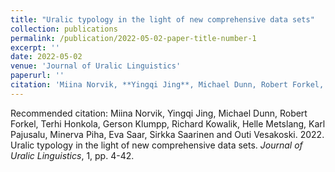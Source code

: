 ```yaml
---
title: "Uralic typology in the light of new comprehensive data sets"
collection: publications
permalink: /publication/2022-05-02-paper-title-number-1
excerpt: ''
date: 2022-05-02
venue: 'Journal of Uralic Linguistics'
paperurl: ''
citation: 'Miina Norvik, **Yingqi Jing**, Michael Dunn, Robert Forkel, Terhi Honkola, Gerson Klumpp, Richard Kowalik, Helle Metslang, Karl Pajusalu, Minerva Piha, Eva Saar, Sirkka Saarinen and Outi Vesakoski. 2022. &quot;Uralic typology in the light of new comprehensive data sets.&quot; <i>Journal of Uralic Linguistics</i>. 1, pp. 4-42.'
---
```


Recommended citation: Miina Norvik, Yingqi Jing, Michael Dunn, Robert Forkel, Terhi Honkola, Gerson Klumpp, Richard Kowalik, Helle Metslang, Karl Pajusalu, Minerva Piha, Eva Saar, Sirkka Saarinen and Outi Vesakoski. 2022. Uralic typology in the light of new comprehensive data sets. *Journal of Uralic Linguistics*, 1, pp. 4-42.

